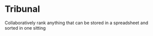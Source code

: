 # Tribunal
Collaboratively rank anything that can be stored in a spreadsheet and sorted in one sitting
